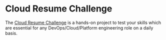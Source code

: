 # Cloud Resume Challenge

The [Cloud Resume Challenge](https://cloudresumechallenge.dev/) is a hands-on project to test your skills which are essential for any DevOps/Cloud/Platform engineering role on a daily basis.
